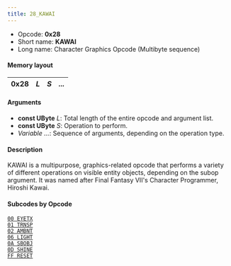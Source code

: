 ```yaml
---
title: 28_KAWAI
---
```


- Opcode: **0x28**
- Short name: **KAWAI**
- Long name: Character Graphics Opcode (Multibyte sequence)

#### Memory layout

| 0x28 | *L* | *S* | *...* |
|------|-----|-----|-------|

#### Arguments

- **const UByte** *L*: Total length of the entire opcode and argument list.
- **const UByte** *S*: Operation to perform.
- *Variable ...*: Sequence of arguments, depending on the operation type.

#### Description

KAWAI is a multipurpose, graphics-related opcode that performs a variety of different operations on visible entity objects, depending on the subop argument. It was named after Final Fantasy VII's Character Programmer, Hiroshi Kawai.

#### Subcodes by Opcode

[`00 EYETX`](28_KAWAI/00_EYETX)  
[`01 TRNSP`](28_KAWAI/01_TRNSP)  
[`02 AMBNT`](28_KAWAI/02_AMBNT)  
[`06 LIGHT`](28_KAWAI/06_LIGHT)  
[`0A SBOBJ`](28_KAWAI/0A_SBOBJ)  
[`0D SHINE`](28_KAWAI/0D_SHINE)  
[`FF RESET`](28_KAWAI/FF_RESET)
